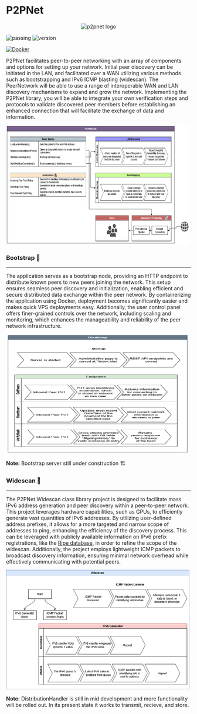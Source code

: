 # P2PNet

<p align="center">
    <img src="https://github.com/realChrisDeBon/P2PNet/assets/97779307/36f3441a-2905-476e-ac6a-c5fa8a9112b0" width="175" height="175" alt="p2pnet logo">
</p>

![passing](https://github.com/realChrisDeBon/P2PNet/actions/workflows/dotnet.yml/badge.svg) ![version](https://img.shields.io/badge/Version-.Net_8-purple)

[![Docker](https://img.shields.io/badge/docker-%230db7ed.svg?style=for-the-badge&logo=docker&logoColor=white)](http://ghcr.io/realchrisdebon/p2pnet/p2pbootstrap)

P2PNet facilitates peer-to-peer networking with an array of components and options for setting up your network. Initial peer discovery can be initiated in the LAN, and facilitated over a WAN utilizing various methods such as bootstrapping and IPv6 ICMP blasting (widescan). The PeerNetwork will be able to use a range of interoperable WAN and LAN discovery mechanisms to expand and grow the network. Implementing the P2PNet library, you will be able to integrate your own verification steps and protocols to validate discovered peer members before establishing an enhanced connection that will facilitate the exchange of data and information.

<p>
    <img src="https://raw.githubusercontent.com/realChrisDeBon/P2PNet/refs/heads/master/misc/P2PNetwork.png" width="500" height="325" alt="peernetwork">
</p>


### Bootstrap 🤝
---
The application serves as a bootstrap node, providing an HTTP endpoint to distribute known peers to new peers joining the network. This setup ensures seamless peer discovery and initialization, enabling efficient and secure distributed data exchange within the peer network. By containerizing the application using Docker, deployment becomes significantly easier and makes quick VPS deployments easy. Additionally, the user control panel offers finer-grained controls over the network, including scaling and monitoring, which enhances the manageability and reliability of the peer network infrastructure.

<p>
    <img src="https://raw.githubusercontent.com/realChrisDeBon/P2PNet/refs/heads/master/misc/Bootstrap.png" width="500" height="325" alt="bootstrap chart">
</p>

**Note:** Bootstrap server still under construction 🏗️

### Widescan 📡
---
The P2PNet.Widescan class library project is designed to facilitate mass IPv6 address generation and peer discovery within a peer-to-peer network. This project leverages hardware capabilities, such as GPUs, to efficiently generate vast quantities of IPv6 addresses. By utilizing user-defined address prefixes, it allows for a more targeted and narrow scope of addresses to ping, enhancing the efficiency of the discovery process. This can be leveraged with publicly available information on IPv6 prefix registrations, like the [Ripe database](https://apps.db.ripe.net/db-web-ui/query), in order to refine the scope of the widescan. Additionally, the project employs lightweight ICMP packets to broadcast discovery information, ensuring minimal network overhead while effectively communicating with potential peers.

<p>
    <img src="https://raw.githubusercontent.com/realChrisDeBon/P2PNet/refs/heads/master/misc/Widescan.png" width="500" height="325" alt="widescan chart">
</p>



**Note:** DistributionHandler is still in mid development and more functionality will be rolled out. In its present state it works to transmit, recieve, and store.
